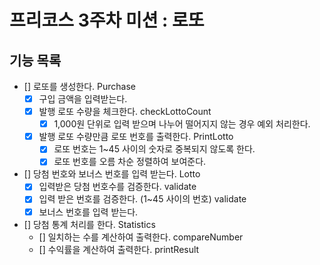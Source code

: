 # 프리코스 3주차 미션 : 로또 

## 기능 목록

- [] 로또를 생성한다.  Purchase
    - [X] 구입 금액을 입력받는다.
    - [X] 발행 로또 수량을 체크한다. checkLottoCount
        - [X] 1,000원 단위로 입력 받으며 나누어 떨어지지 않는 경우 예외 처리한다.
    - [X] 발행 로또 수량만큼 로또 번호를 출력한다. PrintLotto
        - [X] 로또 번호는 1~45 사이의 숫자로 중복되지 않도록 한다.
        - [X] 로또 번호를 오름 차순 정렬하여 보여준다.
- [] 당첨 번호와 보너스 번호를 입력 받는다. Lotto
    - [X] 입력받은 당첨 번호수를 검증한다. validate 
    - [X] 입력 받은 번호를 검증한다. (1~45 사이의 번호) validate
    - [X] 보너스 번호를 입력 받는다.
- [] 당첨 통계 처리를 한다. Statistics
    - [] 일치하는 수를 계산하여 출력한다. compareNumber
    - [] 수익률을 계산하여 출력한다. printResult
  